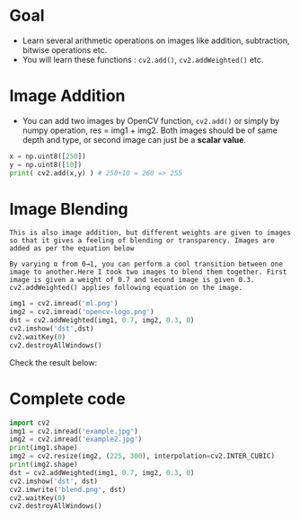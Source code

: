 # Goal
* Learn several arithmetic operations on images like addition, subtraction, bitwise operations etc.
* You will learn these functions : `cv2.add()`, `cv2.addWeighted()` etc.
# Image Addition
* You can add two images by OpenCV function, `cv2.add()` or simply by numpy operation, res = img1 + img2. Both images should be of same depth and type, or second image can just be a **scalar value**.
```python
x = np.uint8([250])
y = np.uint8([10])
print( cv2.add(x,y) ) # 250+10 = 260 => 255
```
# Image Blending
    This is also image addition, but different weights are given to images so that it gives a feeling of blending or transparency. Images are added as per the equation below
<script type="text/javascript" async src="https://cdn.mathjax.org/mathjax/latest/MathJax.js?config=TeX-MML-AM_CHTML"> g(x)=(1-\alpha )f_0(x)+\alpha f_1(x)</script>

    By varying α from 0→1, you can perform a cool transition between one image to another.Here I took two images to blend them together. First image is given a weight of 0.7 and second image is given 0.3. cv2.addWeighted() applies following equation on the image.
  
<script type="text/javascript" async src="https://cdn.mathjax.org/mathjax/latest/MathJax.js?config=TeX-MML-AM_CHTML"> g(x)=(1-\alpha ) dst=\alpha \cdot img1+\beta \cdot img2+\gamma </script>

```python
img1 = cv2.imread('ml.png')
img2 = cv2.imread('opencv-logo.png')
dst = cv2.addWeighted(img1, 0.7, img2, 0.3, 0)
cv2.imshow('dst',dst)
cv2.waitKey(0)
cv2.destroyAllWindows()
```
Check the result below:
![]()

# Complete code
```python
import cv2
img1 = cv2.imread('example.jpg')
img2 = cv2.imread('example2.jpg')
print(img1.shape)
img2 = cv2.resize(img2, (225, 300), interpolation=cv2.INTER_CUBIC)
print(img2.shape)
dst = cv2.addWeighted(img1, 0.7, img2, 0.3, 0)
cv2.imshow('dst', dst)
cv2.imwrite('blend.png', dst)
cv2.waitKey(0)
cv2.destroyAllWindows()
```
